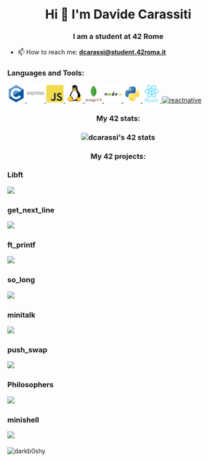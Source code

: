<h1 align="center">Hi 👋 I'm Davide Carassiti</h1>
<h3 align="center">I am a student at 42 Rome</h3>

- 📫 How to reach me: **dcarassi@student.42roma.it**

<h3 align="left">Languages and Tools:</h3>
<p align="left"> <a href="https://www.cprogramming.com/" target="_blank" rel="noreferrer"> <img src="https://raw.githubusercontent.com/devicons/devicon/master/icons/c/c-original.svg" alt="c" width="40" height="40"/> </a> <a href="https://expressjs.com" target="_blank" rel="noreferrer"> <img src="https://raw.githubusercontent.com/devicons/devicon/master/icons/express/express-original-wordmark.svg" alt="express" width="40" height="40"/> </a> <a href="https://developer.mozilla.org/en-US/docs/Web/JavaScript" target="_blank" rel="noreferrer"> <img src="https://raw.githubusercontent.com/devicons/devicon/master/icons/javascript/javascript-original.svg" alt="javascript" width="40" height="40"/> </a> <a href="https://www.linux.org/" target="_blank" rel="noreferrer"> <img src="https://raw.githubusercontent.com/devicons/devicon/master/icons/linux/linux-original.svg" alt="linux" width="40" height="40"/> </a> <a href="https://www.mongodb.com/" target="_blank" rel="noreferrer"> <img src="https://raw.githubusercontent.com/devicons/devicon/master/icons/mongodb/mongodb-original-wordmark.svg" alt="mongodb" width="40" height="40"/> </a> <a href="https://nodejs.org" target="_blank" rel="noreferrer"> <img src="https://raw.githubusercontent.com/devicons/devicon/master/icons/nodejs/nodejs-original-wordmark.svg" alt="nodejs" width="40" height="40"/> </a> <a href="https://www.python.org" target="_blank" rel="noreferrer"> <img src="https://raw.githubusercontent.com/devicons/devicon/master/icons/python/python-original.svg" alt="python" width="40" height="40"/> </a> <a href="https://reactjs.org/" target="_blank" rel="noreferrer"> <img src="https://raw.githubusercontent.com/devicons/devicon/master/icons/react/react-original-wordmark.svg" alt="react" width="40" height="40"/> </a> <a href="https://reactnative.dev/" target="_blank" rel="noreferrer"> <img src="https://reactnative.dev/img/header_logo.svg" alt="reactnative" width="40" height="40"/> </a> </p>

<h3 align="center">My 42 stats:</h3>
<h3 align="center"><img src="https://badge42.vercel.app/api/v2/clfxzfejm002507lf2lm1psus/stats?cursusId=21&coalitionId=124" alt="dcarassi's 42 stats" /></a></h3>

<h3 align="center">My 42 projects:</h3>

<h3 align="left">Libft<p align = "left"> <a href = https://github.com/DarkB0shy/Libft_42> <img src="https://badge42.vercel.app/api/v2/clfxzfejm002507lf2lm1psus/project/2943503" /></a></p></h3>

<h3 align="left">get_next_line<p align ="left"> <a href = "https://github.com/DarkB0shy/get_next_line_42"> <img src="https://badge42.vercel.app/api/v2/clfxzfejm002507lf2lm1psus/project/2950438" /></a></p></h3>

<h3 align="left">ft_printf<p align ="left"> <a href = "https://github.com/DarkB0shy/ft_printf_42"> <img src="https://badge42.vercel.app/api/v2/clfxzfejm002507lf2lm1psus/project/2956543" /></a></p></h3>

<h3 align="left">so_long<p align ="left"> <a href = "https://github.com/DarkB0shy/so_long_42"> <img src="https://badge42.vercel.app/api/v2/clfxzfejm002507lf2lm1psus/project/2993840" /></a></p></h3>

<h3 align="left">minitalk<p align ="left"> <a href = "https://github.com/DarkB0shy/minitalk_42"> <img src="https://badge42.vercel.app/api/v2/clfxzfejm002507lf2lm1psus/project/3002273" /></a></p></h3>

<h3 align="left">push_swap<p align ="left"> <a href = "https://github.com/DarkB0shy/push_swap_42"> <img src="https://badge42.vercel.app/api/v2/clfxzfejm002507lf2lm1psus/project/3024020" /></a></p></h3>

<h3 align="left">Philosophers<p align = "left"> <a href = "https://github.com/DarkB0shy/Philosophers_42"> <img src="https://badge42.vercel.app/api/v2/clfxzfejm002507lf2lm1psus/project/3056643" /></a></p></h3>

<h3 align="left">minishell<p align = "left"> <a href = "https://github.com/DarkB0shy/minishell_42"> <img src="https://badge42.vercel.app/api/v2/clfxzfejm002507lf2lm1psus/project/3124071" /></a></p></h3>

<p align="left"> <img src="https://komarev.com/ghpvc/?username=darkb0shy&label=Profile%20views&color=0e75b6&style=flat" alt="darkb0shy" /> </p>

